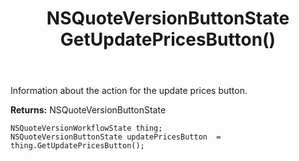 ﻿---
uid: crmscript_ref_NSQuoteVersionWorkflowState_GetUpdatePricesButton
title: NSQuoteVersionButtonState GetUpdatePricesButton()
intellisense: NSQuoteVersionWorkflowState.GetUpdatePricesButton
keywords: NSQuoteVersionWorkflowState, GetUpdatePricesButton
so.topic: reference
---

Information about the action for the update prices button.

**Returns:** NSQuoteVersionButtonState


```crmscript
NSQuoteVersionWorkflowState thing;
NSQuoteVersionButtonState updatePricesButton  = thing.GetUpdatePricesButton();
```



